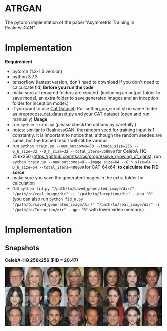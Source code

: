 # ATRGAN
The pytorch implemtation of the paper "Asymmetric Training in RealnessGAN".

# Implementation
**Requirement**
* pytorch (1.3-1.5 version)
* python 3.7.3
* tensorflow (lastest version, don't need to download if you don't need to calculcate fid)
**Before you run the code**
* make sure all required folders are created. (including an output folder to save model, an extra folder to save generated images and an inception folder for inception model.)
* if you want to use [Cat Dataset](http://academictorrents.com/details/c501571c29d16d7f41d159d699d0e7fb37092cbd): Run setting_up_script.sh in same folder as preprocess_cat_dataset.py and your CAT dataset (open and run manually)
**Usage**
* run `python train.py` (please check the options.py carefully.)
* notes: similar to RealnessGAN, the random seed for training input is 1 constantly. It is important to notice that, although the random seedes are same, but the trained result will still be various.
* run `python train.py --num_outcomes=50 --image_size=256 --G_h_size=32 --D_h_size=32 --total_iters=350000` for CelebA-HQ-256x256 (https://github.com/tkarras/progressive_growing_of_gans), run `python train.py --num_outcomes=8 --image_size=64 --G_h_size=64 --D_h_size=64 --total_iters=400000` for CAT-64x64.
**to calculate the FID sorce**
* make sure you save the generated images in the extra folder for calculation
* run `python fid.py "/path/to/saved_generated_image/dir/" "/path/to/real_image/dir" -i "/path/to/Inception/dir" --gpu "0"` (you can also run `python fid_H.py "/path/to/saved_generated_image/dir/" "/path/to/real_image/dir" -i "/path/to/Inception/dir" --gpu "0"` with lower video memory.)

# Implementation
## Snapshots

**CelebA-HQ 256x256 (FID = 20.47)**

![](/images/ATRGAN.png)
